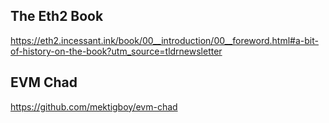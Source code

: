 
## The Eth2 Book

https://eth2.incessant.ink/book/00__introduction/00__foreword.html#a-bit-of-history-on-the-book?utm_source=tldrnewsletter


## EVM Chad

https://github.com/mektigboy/evm-chad
